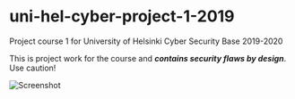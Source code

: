# uni-hel-cyber-project-1-2019

Project course 1 for University of Helsinki Cyber Security Base 2019-2020

This is project work for the course and ***contains security flaws by design***. Use caution!

![Screenshot](/../master/github_assets/Screenshot.png?raw=true "Screenshot")











